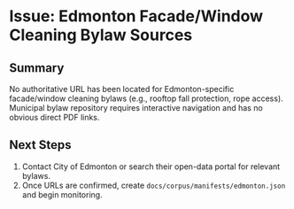 # Issue: Edmonton Facade/Window Cleaning Bylaw Sources

## Summary
No authoritative URL has been located for Edmonton-specific facade/window
cleaning bylaws (e.g., rooftop fall protection, rope access). Municipal bylaw
repository requires interactive navigation and has no obvious direct PDF links.

## Next Steps
1. Contact City of Edmonton or search their open-data portal for relevant bylaws.
2. Once URLs are confirmed, create `docs/corpus/manifests/edmonton.json` and begin
   monitoring.

